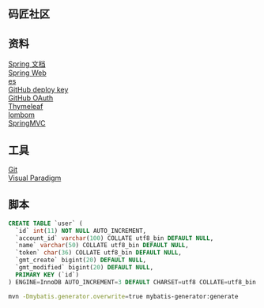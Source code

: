## 码匠社区

## 资料
[Spring 文档](https://spring.io/guides)  
[Spring Web](https://spring.io/guides/gs/serving-web-content/)  
[es](https://elasticsearch.cn/explore)  
[GitHub deploy key](https://developer.github.com/v3/guides/managing-deploy-keys/#deploy-keys)  
[GitHub OAuth](https://developer.github.com/apps/building-oauth-apps/creating-an-oauth-app/)  
[Thymeleaf](https://www.thymeleaf.org/doc/tutorials/3.0/usingthymeleaf.html#setting-attribute-values)  
[lombom](https://www.projectlombok.org/)  
[SpringMVC](https://docs.spring.io/spring/docs/5.0.3.RELEASE/spring-framework-reference/web.html#mvc-handlermapping-interceptor)

## 工具
[Git](https://git-scm.com/download)  
[Visual Paradigm](https://www/visual-paradigm.com)

## 脚本
```sql
CREATE TABLE `user` (
  `id` int(11) NOT NULL AUTO_INCREMENT,
  `account_id` varchar(100) COLLATE utf8_bin DEFAULT NULL,
  `name` varchar(50) COLLATE utf8_bin DEFAULT NULL,
  `token` char(36) COLLATE utf8_bin DEFAULT NULL,
  `gmt_create` bigint(20) DEFAULT NULL,
  `gmt_modified` bigint(20) DEFAULT NULL,
  PRIMARY KEY (`id`)
) ENGINE=InnoDB AUTO_INCREMENT=3 DEFAULT CHARSET=utf8 COLLATE=utf8_bin
```
```bash
mvn -Dmybatis.generator.overwrite=true mybatis-generator:generate
```